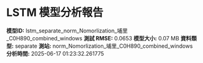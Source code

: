 # LSTM 模型分析報告
**模型ID:** lstm_separate_norm_Nomorlization_埔里_C0H890_combined_windows
**測試 RMSE:** 0.0653
**模型大小:** 0.07 MB
**資料類型:** separate
**測站:** norm_Nomorlization_埔里_C0H890_combined_windows
**分析時間:** 2025-06-17 01:23:32.261775
